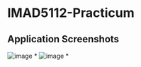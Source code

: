 # IMAD5112-Practicum

## Application Screenshots
![image](https://github.com/user-attachments/assets/8664f100-1c86-4cfc-bb0d-2358d236e422)
*
![image](https://github.com/user-attachments/assets/de85bc1f-6b68-4194-948e-4a2772649649)
*

